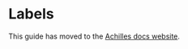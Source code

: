 # Labels

This guide has moved to the [Achilles docs website](https://pages.github.snooguts.net/reddit/achilles-docs/runbooks/labels/).
